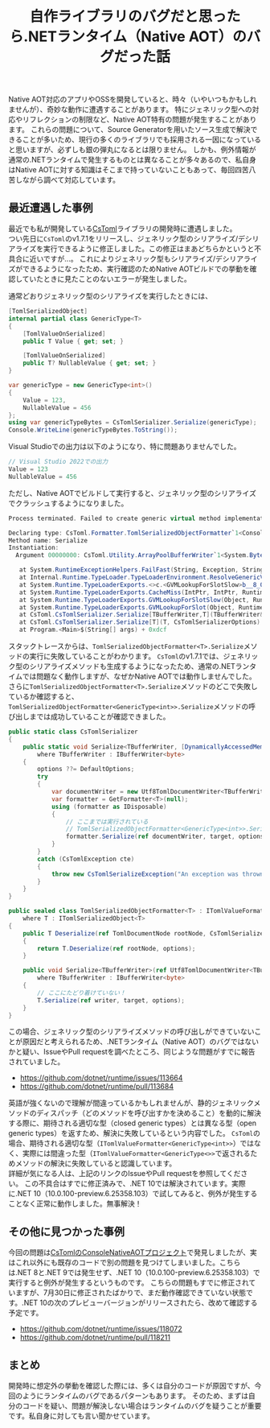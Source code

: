 ﻿---
title: 自作ライブラリのバグだと思ったら.NETランタイム（Native AOT）のバグだった話
url: /20250810
categories: .NET, NativeAOT, 小ネタ
$namespace: Blog.Pages
$inherit: PostComponent
---

Native AOT対応のアプリやOSSを開発していると、時々（いやいつもかもしれませんが）、奇妙な動作に遭遇することがあります。
特にジェネリック型への対応やリフレクションの制限など、Native AOT特有の問題が発生することがあります。
これらの問題について、Source Generatorを用いたソース生成で解決できることが多いため、現行の多くのライブラリでも採用される一因になっていると思いますが、必ずしも銀の弾丸になるとは限りません。
しかも、例外情報が通常の.NETランタイムで発生するものとは異なることが多々あるので、私自身はNative AOTに対する知識はそこまで持っていないこともあって、毎回四苦八苦しながら調べて対応しています。

## 最近遭遇した事例

最近でも私が開発している[CsToml](https://github.com/prozolic/CsToml)ライブラリの開発時に遭遇しました。  
つい先日に`CsToml`のv1.7.1をリリースし、ジェネリック型のシリアライズ/デシリアライズを実行できるように修正しました。この修正はまあどちらかというと不具合に近いですが...。
これによりジェネリック型もシリアライズ/デシリアライズができるようになったため、実行確認のためNative AOTビルドでの挙動を確認していたときに見たことのないエラーが発生しました。

通常どおりジェネリック型のシリアライズを実行したときには、

```csharp
[TomlSerializedObject]
internal partial class GenericType<T>
{
    [TomlValueOnSerialized]
    public T Value { get; set; }

    [TomlValueOnSerialized]
    public T? NullableValue { get; set; }
}
```

```csharp
var genericType = new GenericType<int>()
{
    Value = 123,
    NullableValue = 456
};
using var genericTypeBytes = CsTomlSerializer.Serialize(genericType);
Console.WriteLine(genericTypeBytes.ToString());
```

Visual Studioでの出力は以下のようになり、特に問題ありませんでした。

```csharp
// Visual Studio 2022での出力
Value = 123
NullableValue = 456
```

ただし、Native AOTでビルドして実行すると、ジェネリック型のシリアライズでクラッシュするようになりました。

```csharp
Process terminated. Failed to create generic virtual method implementation

Declaring type: CsToml.Formatter.TomlSerializedObjectFormatter`1<ConsoleNativeAOT.GenericType`1<System.Int32>>
Method name: Serialize
Instantiation:
  Argument 00000000: CsToml.Utility.ArrayPoolBufferWriter`1<System.Byte>

   at System.RuntimeExceptionHelpers.FailFast(String, Exception, String, RhFailFastReason, IntPtr, IntPtr) + 0x249
   at Internal.Runtime.TypeLoader.TypeLoaderEnvironment.ResolveGenericVirtualMethodTarget(RuntimeTypeHandle, RuntimeMethodHandle) + 0x256
   at System.Runtime.TypeLoaderExports.<>c.<GVMLookupForSlotSlow>b__8_0(IntPtr, IntPtr, Object, IntPtr&) + 0x3e
   at System.Runtime.TypeLoaderExports.CacheMiss(IntPtr, IntPtr, RuntimeObjectFactory, Object) + 0x3c
   at System.Runtime.TypeLoaderExports.GVMLookupForSlotSlow(Object, RuntimeMethodHandle) + 0x68
   at System.Runtime.TypeLoaderExports.GVMLookupForSlot(Object, RuntimeMethodHandle) + 0x91
   at CsToml.CsTomlSerializer.Serialize[TBufferWriter,T](TBufferWriter&, T, CsTomlSerializerOptions) + 0xd9
   at CsToml.CsTomlSerializer.Serialize[T](T, CsTomlSerializerOptions) + 0xf7
   at Program.<Main>$(String[] args) + 0xdcf
```

スタックトレースからは、`TomlSerializedObjectFormatter<T>.Serialize`メソッドの実行に失敗していることがわかります。
`CsToml`のv1.7.1では、ジェネリック型のシリアライズメソッドも生成するようになったため、通常の.NETランタイムでは問題なく動作しますが、なぜかNative AOTでは動作しませんでした。
さらに`TomlSerializedObjectFormatter<T>.Serialize`メソッドのどこで失敗しているか確認すると、`TomlSerializedObjectFormatter<GenericType<int>>.Serialize`メソッドの呼び出しまでは成功していることが確認できました。

```csharp
public static class CsTomlSerializer
{
    public static void Serialize<TBufferWriter, [DynamicallyAccessedMembers(DynamicallyAccessedMemberTypes.All)] T>(ref TBufferWriter bufferWriter, T target, CsTomlSerializerOptions? options = null)
        where TBufferWriter : IBufferWriter<byte>
    {
        options ??= DefaultOptions;
        try
        {
            var documentWriter = new Utf8TomlDocumentWriter<TBufferWriter>(ref bufferWriter);
            var formatter = GetFormatter<T>(null);
            using (formatter as IDisposable)
            {
                // ここまでは実行されている
                // TomlSerializedObjectFormatter<GenericType<int>>.Serializeメソッドを呼び出そうとして例外が発生している？
                formatter.Serialize(ref documentWriter, target, options);
            }
        }
        catch (CsTomlException cte)
        {
            throw new CsTomlSerializeException("An exception was thrown while serializing TOML. See the 'ParseExceptions' property for details about any errors.", cte);
        }
    }
}

public sealed class TomlSerializedObjectFormatter<T> : ITomlValueFormatter<T>
    where T : ITomlSerializedObject<T>
{
    public T Deserialize(ref TomlDocumentNode rootNode, CsTomlSerializerOptions options)
    {
        return T.Deserialize(ref rootNode, options);
    }

    public void Serialize<TBufferWriter>(ref Utf8TomlDocumentWriter<TBufferWriter> writer, T target, CsTomlSerializerOptions options)
        where TBufferWriter : IBufferWriter<byte>
    {
        // ここにたどり着けていない！
        T.Serialize(ref writer, target, options);
    }
}
```

この場合、ジェネリック型のシリアライズメソッドの呼び出しができていないことが原因だと考えられるため、.NETランタイム（Native AOT）のバグではないかと疑い、IssueやPull requestを調べたところ、同じような問題がすでに報告されていました。

- https://github.com/dotnet/runtime/issues/113664
- https://github.com/dotnet/runtime/pull/113684

英語が強くないので理解が間違っているかもしれませんが、静的ジェネリックメソッドのディスパッチ（どのメソッドを呼び出すかを決めること）を動的に解決する際に、期待される適切な型（closed generic types）とは異なる型（open generic types）を返すため、解決に失敗しているという内容でした。
 `CsToml`の場合、期待される適切な型（`ITomlValueFormatter<GenericType<int>>`）ではなく、実際には間違った型（`ITomlValueFormatter<GenericType<>>`で返されるためメソッドの解決に失敗していると認識しています。  
詳細が気になる人は、上記のリンクのIssueやPull requestを参照してください。
この不具合はすでに修正済みで、.NET 10では解決されています。実際に.NET 10（10.0.100-preview.6.25358.103）で試してみると、例外が発生することなく正常に動作しました。無事解決！

## その他に見つかった事例

今回の問題は[CsTomlのConsoleNativeAOTプロジェクト](https://github.com/prozolic/CsToml/tree/eba9c6c417e7b4d73425ece97c85e3c2c9cf7e9a/sandbox/ConsoleNativeAOT)で発見しましたが、実はこれ以外にも既存のコードで別の問題を見つけてしまいました。こちらは.NET 8と.NET 9では発生せず、.NET 10（10.0.100-preview.6.25358.103）で実行すると例外が発生するというものです。
こちらの問題もすでに修正されていますが、7月30日に修正されたばかりで、まだ動作確認できていない状態です。.NET 10の次のプレビューバージョンがリリースされたら、改めて確認する予定です。

- https://github.com/dotnet/runtime/issues/118072
- https://github.com/dotnet/runtime/pull/118211


## まとめ

開発時に想定外の挙動を確認した際には、多くは自分のコードが原因ですが、今回のようにランタイムのバグであるパターンもあります。
そのため、まずは自分のコードを疑い、問題が解決しない場合はランタイムのバグを疑うことが重要です。私自身に対しても言い聞かせています。
